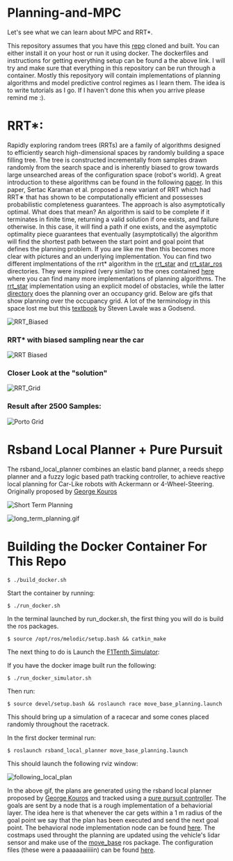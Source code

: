 # Planning-and-MPC

Let's see what we can learn about MPC and RRT*. 

This repository assumes that you have this [repo](https://github.com/pmusau17/Platooning-F1Tenth) cloned and built. You can either install it on your host or run it using docker. The dockerfiles and instructions for getting everything setup can be found a the above link. I will try and make sure that everything in this repository can be run through a container. Mostly this reposityory will contain implementations of planning algorithms and model predictive control regimes as I learn them. The idea is to write tutorials as I go. If I haven't done this when you arrive please remind me :).

# RRT*:

Rapidly exploring random trees (RRTs) are a family of algorithms designed to efficiently search high-dimensional spaces by randomly building a space filling tree. The tree is constructed incrementally from samples drawn randomly from the search space and is inherently biased to grow towards large unsearched areas of the configuration space (robot's world). A great introduction to these algorithms can be found in the following [paper](https://people.eecs.berkeley.edu/~pabbeel/cs287-fa19/optreadings/rrtstar.pdf). In this paper, Sertac Karaman et al. proposed a new variant of RRT which had  RRT∗ that has shown to be computationally efficient and possesses probabilistic completeness guarantees. The approach is also asymptotically optimal. What does that mean? An algorithm is said to be complete if it terminates in finite time, returning a valid solution if one exists, and failure otherwise. In this case, it will find a path if one exists, and the asymptotic optimality piece guarantees that eventually (asymptotically) the algorithm will find the shortest path between the start point and goal point that defines the planning problem. If you are like me then this becomes more clear with pictures and an underlying implementation. You can find two different implmentations of the rrt* algorithm in the [rrt_star](rrt_star/) and [rrt_star_ros](rrt_star_ros)  directories. They were inspired (very similar) to the ones contained [here](https://github.com/zhm-real/PathPlanning) where you can find many more implementations of planning algorithms. The [rrt_star](rrt_star/) implementation using an explicit model of obstacles, while the latter [directory]([rrt_star_ros](rrt_star_ros)) does the planning over an occupancy grid. Below are gifs that show planning over the occupancy grid. A lot of the terminology in this space lost me but this [textbook](http://lavalle.pl/planning/) by Steven Lavale was a Godsend.

![RRT_Biased](images/rrt_normal.gif)

### RRT* with biased sampling near the car
![RRT Biased](images/rrt_biased.gif)

### Closer Look at the "solution" 
![RRT_Grid](images/RRT_grid.png)

### Result after 2500 Samples:
![Porto Grid](images/Porto2500.png)

# Rsband Local Planner + Pure Pursuit

The rsband_local_planner combines an elastic band planner, a reeds shepp planner and a fuzzy logic based path tracking controller, to achieve reactive local planning for Car-Like robots with Ackermann or 4-Wheel-Steering. Originally proposed by [George Kouros](https://github.com/gkouros/rsband_local_planner)

![Short Term Planning](images/short_term_planning.gif)


![long_term_planning.gif](images/long_term_planning.gif)


# Building the Docker Container For This Repo

```
$ ./build_docker.sh
```

Start the container by running: 

```
$ ./run_docker.sh
```

In the terminal launched by run_docker.sh, the first thing you will do is build the ros packages.

```
$ source /opt/ros/melodic/setup.bash && catkin_make 
```


The next thing to do is Launch the [F1Tenth Simulator](https://github.com/pmusau17/Platooning-F1Tenth): 

If you have the docker image built run the following:


```
$ ./run_docker_simulator.sh
```
Then run: 
```
$ source devel/setup.bash && roslaunch race move_base_planning.launch
```

This should bring up a simulation of a racecar and some cones placed randomly throughout the racetrack. 

In the first docker terminal run:

```
$ roslaunch rsband_local_planner move_base_planning.launch
```

This should launch the following rviz window: 

![following_local_plan](images/following_local_plan.gif)


In the above gif, the plans are generated using the rsband local planner proposed by [George Kouros](https://github.com/gkouros/rsband_local_planner) and tracked using a [pure pursuit controller](rsband_local_planner/scripts/pure_pursuit.py). The goals are sent by a node that is a rough implementation of a behaviorial layer. The idea here is that whenever the car gets within a 1 m radius of the goal point we say that the plan has been executed and send the next goal point. The behavioral node implementation node can be found [here](rsband_local_planner/scripts/behavioral_layer.py). The costmaps used throught the planning are updated using the vehicle's lidar sensor and make use of the [move_base](http://wiki.ros.org/move_base) ros package. The configuration files (these were a paaaaaaiiiiin) can be found [here](https://github.com/pmusau17/Planning-and-MPC/tree/main/rsband_local_planner/cfg).
